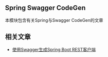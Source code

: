 ## Spring Swagger CodeGen

本模块包含有关Spring与Swagger CodeGen的文章

## 相关文章

+ [使用Swagger生成Spring Boot REST客户端](docs/使用Swagger生成SpringBoot-REST客户端.md)